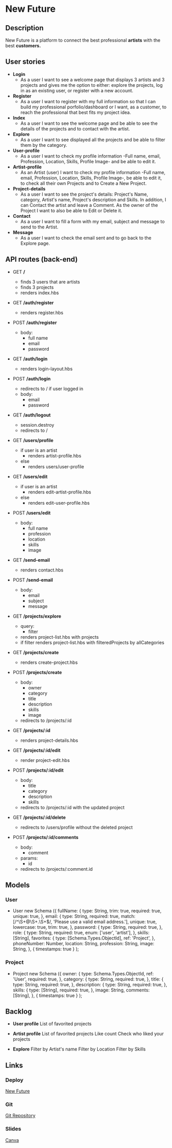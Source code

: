 # New Future

## Description

New Future is a platform to connect the best professional **artists** with the best **customers.**

## User stories

- **Login** 
  - As a user I want to see a welcome page that displays 3 artists and 3 projects and gives me the option to either: explore the projects, log in as an existing user, or register with a new account.
- **Register** 
  - As a user I want to register with my full information so that I can build my professional porfolio/dashboard or I want, as a customer, to reach the professional that best fits my project idea.
- **Index** 
  - As a user I want to see the welcome page and be able to see the details of the projects and to contact with the artist.
- **Explore** 
  - As a user I want to see displayed all the projects and be able to filter them by the category.
- **User-profile** 
  - As a user I want to check my profile information -Full name, email, Profession, Location, Skills, Profile Image- and be able to edit it.
- **Artist-profile** 
  - As an Artist (user) I want to check my profile information -Full name, email, Profession, Location, Skills, Profile Image-, be able to edit it, to check all their own Projects and to Create a New Project.
- **Project-details** 
  - As a user I want to see the project's details: Project's Name, category, Artist's name, Project's description and Skills. In addition, I can Contact the artist and leave a Comment. As the owner of the Project I want to also be able to Edit or Delete it.
- **Contact**  
  - As a user I want to fill a form with my email, subject and message to send to the Artist.
- **Message** 
  - As a user I want to check the email sent and to go back to the Explore page.

## API routes (back-end)

- GET **/**
  - finds 3 users that are artists
  - finds 3 projects
  - renders index.hbs

- GET **/auth/register**
  - renders register.hbs

- POST **/auth/register**
  - body:
    - full name
    - email
    - password
    
- GET **/auth/login**
  - renders login-layout.hbs

- POST **/auth/login**
  - redirects to / if user logged in
  - body:
    - email
    - password

- GET **/auth/logout**
  - session.destroy
  - redirects to /
  
- GET **/users/profile**
  - if user is an artist
    - renders artist-profile.hbs
  - else
    - renders users/user-profile

- GET **/users/edit**
  - if user is an artist
    - renders edit-artist-profile.hbs
  - else
    - renders edit-user-profile.hbs

- POST **/users/edit**
  - body:
    - full name
    - profession
    - location
    - skills
    - image
    
- GET **/send-email**
  - renders contact.hbs

- POST **/send-email**
  - body:
    - email
    - subject
    - message

- GET **/projects/explore**
  - query:
    - filter
  - renders project-list.hbs with projects
  - if filter renders project-list.hbs with filteredProjects by allCategories

- GET **/projects/create**
  - renders create-project.hbs

- POST **/projects/create**
  - body:
    - owner
    - category
    - title
    - description
    - skills
    - image
  - redirects to /projects/:id

- GET **/projects/:id**
  - renders project-details.hbs

- GET **/projects/:id/edit**
  - render project-edit.hbs

- POST **/projects/:id/edit**
  - body:
    - title
    - category
    - description
    - skills
  - redirects to /projects/:id with the updated project

- GET **/projects/:id/delete**
  - redirects to /users/profile without the deleted project

- POST **/projects/:id/comments**
  - body:
    - comment
  - params:
    - id
  - redirects to /projects/:comment.id

## Models

### User

- User new Schema ({
    fullName: {
      type: String,
      trim: true,
      required: true,
      unique: true,
    },
    email: {
      type: String,
      required: true,
      match: [/^\S+@\S+\.\S+$/, 'Please use a valid email address.'],
      unique: true,
      lowercase: true,
      trim: true,
    },
    password: {
      type: String,
      required: true,
    },
    role: {
      type: String,
      required: true,
      enum: ['user', 'artist'],
    },
    skills: [String],
    favorites: {
      type: [Schema.Types.ObjectId],
      ref: 'Project',
    },
    phoneNumber: Number,
    location: String,
    profession: String,
    image: String,
  },
  { timestamps: true }
);

### Project

- Project new Schema ({
    owner: {
      type: Schema.Types.ObjectId,
      ref: 'User',
      required: true,
    },
    category: {
      type: String,
      required: true,
    },
    title: {
      type: String,
      required: true,
    },
    description: {
      type: String,
      required: true,
    },
    skills: {
      type: [String],
      required: true,
    },
      image: String,
      comments: [String],
    },
    { timestamps: true }
  );

## Backlog

- **User profile**
  List of favorited projects

- **Artist profile**
  List of favorited projects
  Like count
  Check who liked your projects

- **Explore**
  Filter by Artist's name
  Filter by Location
  Filter by Skills

## Links

### Deploy

[New Future](https://clumsy-snaps-ant.cyclic.app/)

### Git

[Git Repository](https://github.com/li0nh4z3/m2-project)

### Slides

[Canva](https://www.canva.com/design/DAFeAGspR8I/6y2KDF900bNvXyScHMUJ0g/edit?utm_content=DAFeAGspR8I&utm_campaign=designshare&utm_medium=link2&utm_source=sharebutton)
